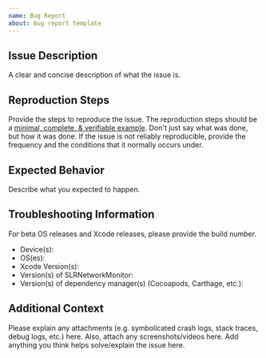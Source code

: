 ```yaml
---
name: Bug Report
about: Bug report template
---
```

<!-- Make sure you check any open/recently closed issues first to avoid duplicates -->
## Issue Description
A clear and concise description of what the issue is.

## Reproduction Steps
Provide the steps to reproduce the issue. The reproduction steps should be a [minimal, complete, & verifiable example](https://stackoverflow.com/help/mcve). Don't just say what was done, but how it was done. If the issue is not reliably reproducible, provide the frequency and the conditions that it normally occurs under.

## Expected Behavior
Describe what you expected to happen.

## Troubleshooting Information
For beta OS releases and Xcode releases, please provide the build number.
* Device(s): 
* OS(es):
* Xcode Version(s):
* Version(s) of SLRNetworkMonitor:
* Version(s) of dependency manager(s) (Cocoapods, Carthage, etc.):

## Additional Context
Please explain any attachments (e.g. symbolicated crash logs, stack traces, debug logs, etc.) here. Also, attach any screenshots/videos here. Add anything you think helps solve/explain the issue here.
